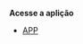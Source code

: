 **Acesse a aplição**

- [APP](https://github.com/KeylaneSilva/fullstack-node-react/tree/master/App)

